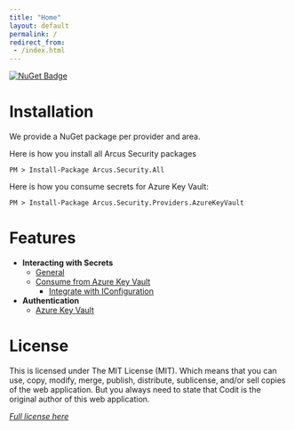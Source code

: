 ```yaml
---
title: "Home"
layout: default
permalink: /
redirect_from:
 - /index.html
---
```


[![NuGet Badge](https://buildstats.info/nuget/Arcus.Security.Secrets.AzureKeyVault?packageVersion=1.0.0)](https://www.nuget.org/packages/Arcus.Security.Secrets.AzureKeyVault/1.0.0)

# Installation

We provide a NuGet package per provider and area.

Here is how you install all Arcus Security packages
```shell
PM > Install-Package Arcus.Security.All
```

Here is how you consume secrets for Azure Key Vault:
```shell
PM > Install-Package Arcus.Security.Providers.AzureKeyVault
```

# Features
- **Interacting with Secrets**
    - [General](features/secrets/general)
    - [Consume from Azure Key Vault](features/secrets/consume-from-key-vault)
        - [Integrate with IConfiguration](features/key-vault/extensions/iconfiguration-integration)
- **Authentication**
    - [Azure Key Vault](auth/azure-key-vault)

# License
This is licensed under The MIT License (MIT). Which means that you can use, copy, modify, merge, publish, distribute, sublicense, and/or sell copies of the web application. But you always need to state that Codit is the original author of this web application.

*[Full license here](https://github.com/arcus-azure/arcus.security/blob/master/LICENSE)*